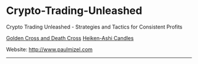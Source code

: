 # Crypto-Trading-Unleashed
Crypto Trading Unleashed - Strategies and Tactics for Consistent Profits

[Golden Cross and Death Cross](#golden-cross-and-death-cross-paulmzl)
[Heiken-Ashi Candles](#heiken-ashi-candles-paulmzl)

Website: http://www.paulmizel.com

---
